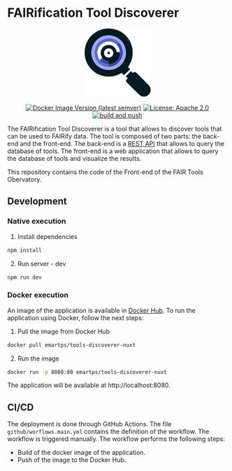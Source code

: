# FAIRification Tool Discoverer 

<p align="center">
  <img src="./static/img/logo-clean.png" /> 
</p>

<div align="center"> 

  
[![Docker Image Version (latest semver)](https://img.shields.io/docker/v/emartps/tools-discoverer-nuxt?sort=semver)](https://hub.docker.com/r/emartps/tools-discoverer-nuxt)
[![License: Apache 2.0](https://img.shields.io/badge/License-Apache-red.svg)](https://opensource.org/licenses/Apache-2.0)
[![build and push](https://github.com/FAIRplus/FAIR_tool_discoverer/actions/workflows/main.yml/badge.svg)](https://github.com/FAIRplus/FAIR_tool_discoverer/actions/workflows/main.yml) 

</div> 

The FAIRification Tool Discoverer is a tool that allows to discover tools that can be used to FAIRify data. The tool is composed of two parts: the back-end and the front-end. The back-end is a [REST API](https://github.com/FAIRplus/FAIR_tool_discoverer_backend) that allows to query the database of tools. The front-end is a web application that allows to query the database of tools and visualize the results.

This repository contains the code of the Front-end of the FAIR Tools Obervatory. 


## Development 

### Native execution

1. Install dependencies
```sh
npm install
```
2. Run server - dev
```sh
npm run dev
```

### Docker execution 

An image of the application is available in [Docker Hub](https://hub.docker.com/r/emartps/tools-discoverer-nuxt). To run the application using Docker, follow the next steps: 

1. Pull the image from Docker Hub
```sh
docker pull emartps/tools-discoverer-nuxt
```
2. Run the image
```sh
docker run -p 8080:80 emartps/tools-discoverer-nuxt
``` 

The application will be available at http://localhost:8080.



## CI/CD

The deployment is done through GitHub Actions. The file `github/worflows.main.yml` contains the definition of the workflow. The workflow is triggered manually. The workflow performs the following steps:
- Build of the docker image of the application.
- Push of the image to the Docker Hub.

